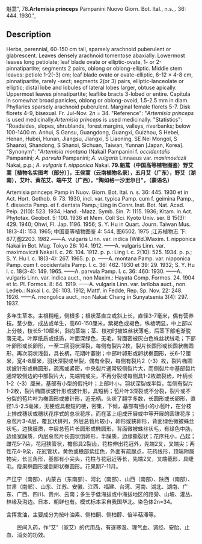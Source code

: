 魁蒿",
78.**Artemisia princeps** Pampanini Nuovo Giorn. Bot. Ital., n.s.,. 36: 444. 1930.",

## Description
Herbs, perennial, 60-150 cm tall, sparsely arachnoid puberulent or glabrescent. Leaves densely arachnoid tomentose abaxially. Lowermost leaves long petiolate; leaf blade ovate or elliptic-ovate, 1- or 2-pinnatipartite; segments 2 pairs, oblong or oblong-elliptic. Middle stem leaves: petiole 1-2(-3) cm; leaf blade ovate or ovate-elliptic, 6-12 × 4-8 cm, pinnatipartite, rarely -sect; segments 2(or 3) pairs, elliptic-lanceolate or elliptic; distal lobe and lobules of lateral lobes larger, obtuse apically. Uppermost leaves pinnatipartite; leaflike bracts 3-lobed or entire. Capitula in somewhat broad panicles, oblong or oblong-ovoid, 1.5-2.5 mm in diam. Phyllaries sparsely arachnoid puberulent. Marginal female florets 5-7. Disk florets 4-9, bisexual. Fr. Jul-Nov. 2*n* = 34.
  "Reference": "*Artemisia princeps* is used medicinally.*Artemisia princeps* is used medicinally.
  "Statistics": "Roadsides, slopes, shrublands, forest margins, valleys, riverbanks; below 100-1400 m. Anhui, S Gansu, Guangdong, Guangxi, Guizhou, S Hebei, Henan, Hubei, Hunan, Jiangsu, Jiangxi, S Liaoning, SE Nei Mongol, S Shaanxi, Shandong, S Shanxi, Sichuan, Taiwan, Yunnan [Japan, Korea].
  "Synonym": "*Artemisia montana* (Nakai) Pampanini f. *occidentalis* Pampanini; *A. parvula* Pampanini; *A. vulgaris* Linnaeus var. *maximoviczii* Nakai, p.p.; *A. vulgaris* f. *nipponica* Nakai.
**79.魁蒿（中国高等植物图鉴）野艾蒿［植物名实图考（部分）］，王侯蒿（云南植物名录），五月艾（广东），野艾（湖南），艾叶、黄花艾、端午艾（广西），“陶如格一沙里尔日”，（蒙语名）**

Artemisia princeps Pamp in Nuov. Giorn. Bot. Ital. n. s. 36: 445. 1930 et in Act. Hort. Gothob. 6: 73. 1930, incl. var. typica Pamp. cum f. geimina Pamp., f. dissecta Pamp. et f. dentata Pamp.; Ling in Conrr. Inst. Bot. Nat. Acad. Peip. 2(10): 523. 1934; Hand. -Mazz. Symb. Sin. 7: 1115. 1936; Kitam. in Act. Phytotax. Geobot. 5: 100. 1936 et Mem. Coll Sci. Kyoto Univ. ser. B 15(3): 429. 1940; Ohwi, Fl. Jap. 1196. 1956; S. Y. Hu in Quart. Journ. Taiwan Mus. 18(3-4): 153. 1965; 中国高等植物图鉴 4: 544, 图6502. 1975 ;江苏植物志 下: 877,图2203. 1982.——A. vulgaris Linn. var. indica (Willd.)Maxim. f. nipponica Nakai in Bot. Mag. Tokyo 26: 104. 1912. ——A. vulgaris Linn. var. maximoviczii Nakai l. c. 26: 104. 1912. p. p.: Ling l. c. 2(10): 525. 1934. p. p.; S. Y. Hu l. c. 18(3-4): 267. 1965. p. p. ——A. montana Pamp. var. nipponica Pamp. cum f. occidentalis Pamp. l. c. 36: 462. 1930 et 39: 29. 1932; S. Y. Hu l. c. 18(3-4): 149. 1965. ——A. parvula Pamp. l. c. 36: 460: 1930. ——A. vulgaris Linn. var. indica auct., non Maxim.: Hayata Comp. Formos. 24. 1904 et Ic. Pl. Formos. 8: 64. 1919. ——A. vulgaris Linn. var. lariloba auct., non. Ledeb.: Nakai l. c. 26: 103. 1912; Mattf. in Fedde, Rep. Sp. Nov. 22: 248. 1926. ——A. rnongolica auct., non Nakai: Chang in Sunyatsenia 3(4): 297. 1937.

多年生草本。主根稍粗，侧根多；根状茎直立或斜上长，直径3-7毫米，偶有营养枝。茎少数，成丛或单生，高60-150厘米，紫褐色或褐色，纵棱明显，中上部以上分枝，枝长5-10厘米，斜向茎端；茎、枝初时被蛛丝状薄毛，后茎下部毛渐脱落无毛。叶厚纸质或纸质，叶面深绿色，无毛，背面密被灰白色蛛丝状绒毛；下部叶卵形或长卵形，一至二回羽状深裂，每侧有裂片2枚，裂片长圆形或长圆状椭圆形，再次羽状浅裂，具长柄，花期叶萎谢；中部叶卵形或卵状椭圆形，长6-12厘米，宽4-8厘米，羽状深裂或半裂，偶有全裂，每侧有裂片2（-3）枚，裂片椭圆状披针形或椭圆形，疏离或紧密，中央裂片通常较侧裂片大，而侧裂片中基部裂片通常较侧边的中部裂片大，先端钝或尖，不再分裂或每侧具1-2枚疏裂齿，叶柄长1-2（-3）厘米，基部有小型的假托叶；上部叶小，羽状深裂或半裂，每侧有裂片1-2枚，裂片椭圆状披针形或披针形，具短柄；苞片叶3深裂或不分裂，裂片或不分裂的苞片叶为椭圆形或披针形，近无柄。头状了翻字多数，长圆形或长卵形，直径1.5-2.5毫米，无梗或具极短的梗，密集，下倾，基部有细小的小苞叶，在分枝上排成穗状或穗状花序式的总状花序，而在茎上组成开展或中等开展的圆锥花序；总苞片3-4层，覆瓦状排列，外层总苞片较小，卵形或狭卵形，背面绿色微被蛛丝状毛，边狭膜质，中层总苞片长圆形或椭圆形，背面微被蛛丝状毛，有绿色中肋，边缘宽膜质，内层总苞片长圆状倒卵形，半膜质，边缘撕裂状；花序托小，凸起；雌花5-7朵，花冠狭管状，檐部具2裂齿，花柱伸出花冠外，先端2叉，叉端尖；两性花4-9朵，花冠管状，黄色或檐部紫红色，外面有疏腺点，花药线形，顶端附属物尖，长三角形，基部有小尖头，花柱与花冠近等长，先端2叉，叉端截形，具睫毛。瘦果椭圆形或倒卵状椭圆形。花果期7-11月。

产辽宁（南部）、内蒙古（东南部）、河北（南部）、山西（南部）、陕西（南部）、甘肃（南部）、山东、江苏、安徽、江西、福建、台湾、河南、湖北、湖南、广东、广西、四川、贵州、云南；多生于低海拔或中海拔地区的路旁、山坡、灌丛、林缘及沟边。日本、朝鲜也有。模式标本采自我国华北。染色体2n=34。

含挥发油，主要成分为按叶油素、侧柏酮、侧柏醇、倍半萜滞等。
<p style='text-indent:28px'>民间入药，作“艾”（家艾）的代用品，有逐寒湿、理气血、调经、安胎、止血、消炎的功效。
